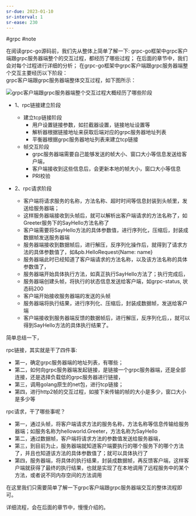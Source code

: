 ```yaml
---
sr-due: 2023-01-10
sr-interval: 1
sr-ease: 230
---
```


#grpc  #note 


在阅读grpc-go源码前，我们先从整体上简单了解一下:
grpc-go框架中grpc客户端跟grpc服务器端整个的交互过程，都经历了哪些过程；
在后面的章节中，我们会对每个过程进行详细的分析；
在grpc-go框架中grpc客户端跟grpc服务器端整个交互主要经历以下阶段：  
grpc客户端跟grpc服务器端整体交互过程，如下图所示：

![grpc客户端跟grpc服务器端整个交互过程大概经历了哪些阶段](https://img-blog.csdnimg.cn/20210511094242134.jpg?x-oss-process=image/watermark,type_ZmFuZ3poZW5naGVpdGk,shadow_10,text_aHR0cHM6Ly9ibG9nLmNzZG4ubmV0L3UwMTE1ODI5MjI=,size_16,color_FFFFFF,t_70#pic_center)

-   1、rpc链接建立阶段
    
    -   建立tcp链接阶段
        -   用户设置链接参数，如拦截器设置，链接地址设置等
        -   解析器根据链接地址来获取后端对应的grpc服务器地址列表
        -   平衡器根据grpc服务器地址列表来建立tcp链接
    -   帧交互阶段
        -   grpc服务器端需要自己能够发送的帧大小、窗口大小等信息发送给客户端，
        -   客户端接收到这些信息后，会更新本地的帧大小，窗口大小等信息
        -   PRI校验
-   2、rpc请求阶段
    
    -   客户端将请求服务的名称，方法名称、超时时间等信息封装到头帧里，发送给服务器端；
    -   这样服务器端接收到头帧后，就可以解析出客户端请求的方法名称了，如Greeter服务下的SayHello方法名称了
    -   客户端需要将SayHello方法的具体参数值，进行序列化，压缩后，封装成数据帧发送服务器端
    -   服务器端接收到数据帧后，进行解压，反序列化操作后，就得到了请求方法的具体参数值了，如&pb.HelloRequest{Name: name}
    -   服务器端此时已经知道了客户端请求的方法名称，以及该方法名称的具体参数值了，
    -   服务器端开始具体执行方法，如真正执行SayHello方法了；执行完成后，
    -   服务器端创建头帧，将执行的状态信息发送给客户端，如grpc-status, 状态码200
    -   客户端开始接收服务器端的发送的头帧
    -   服务器端将执行结果，进行序列化、压缩后，封装成数据帧，发送给客户端
    -   客户端接收到服务器端反馈的数据帧后，进行解压，反序列化后，，就可以得到SayHello方法的具体执行结果了。

简单总结一下，

rpc链接，其实就是干了四件事:

-   第一，确定grpc服务器端的地址列表，有哪些；
-   第二，如何向grpc服务器端发起链接，是链接一个grpc服务器端，还是全部连接，还是选择负载低的grpc服务器进行链接，
-   第三，调用golang原生的net包，进行tcp链接；
-   第四，进行http2帧的交互过程，如接下来传输的帧的大小是多少，窗口大小是多少等

rpc请求，干了哪些事呢？

-   第一，通过头帧，将客户端请求方法的服务名称，方法名称等信息传输给服务器端；如服务名称为helloworld.Greeter，方法名称为SayHello
-   第二，通过数据帧，客户端将请求方法的参数值发送给服务器端，
-   第三，到目前为止，服务器端就知道客户端要执行的哪个服务下的哪个方法了，并且也知道该方法的具体参数值了；就可以具体执行了
-   第四，服务器端，将具体的执行结果，封装成数据帧，再反馈客户端，这样客户端就获得了最终的执行结果，也就是实现了在本地调用了远程服务中的某个方法，或者说不同内存空间的方法调用

在这里我们只需要简单了解一下grpc客户端跟grpc服务器端交互的整体流程即可。

详细流程，会在后面的章节中，慢慢介绍的。
